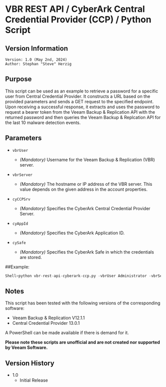 # VBR REST API / CyberArk Central Credential Provider (CCP) / Python Script

## Version Information
~~~~
Version: 1.0 (May 2nd, 2024)
Author: Stephan "Steve" Herzig
~~~~

## Purpose
This script can be used as an example to retrieve a password for a specific user from Central Credential Provider. It constructs a URL based on the provided parameters and sends a GET request to the specified endpoint. Upon receiving a successful response, it extracts and uses the password to request a bearer token from the Veeam Backup & Replication API with the returned password and then queries the Veeam Backup & Replcation API for the last 10 malware detection events.

## Parameters

- `vbrUser`
  - _(Mandatory)_ Username for the Veeam Backup & Replication (VBR) server.

- `vbrServer`
  - _(Mandatory)_ The hostname or IP address of the VBR server. This value depends on the given address in the account properties.

- `cyCCPSrv`
  - _(Mandatory)_ Specifies the CyberArk Central Credential Provider Server.

- `cyAppId`
  - _(Mandatory)_ Specifies the CyberArk Application ID.

- `cySafe`
  - _(Mandatory)_ Specifies the CyberArk Safe in which the credentials are stored.


##Example:
```python
Shell>python vbr-rest-api-cyberark-ccp.py -vbrUser Administrator -vbrServer win-vbr-01 -cyCCPSrv 10.10.11.101 -cyAppId CCP_Veeam_AppID -cySafe Partner-Veeam
```
## Notes
This script has been tested with the following versions of the corresponding software:

- Veeam Backup & Replication V12.1.1
- Central Credential Provider 13.0.1

A PowerShell can be made available if there is demand for it.

**Please note these scripts are unofficial and are not created nor supported by Veeam Software.**

## Version History
*  1.0
    * Initial Release
